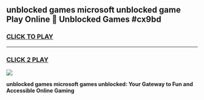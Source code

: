 
## unblocked games microsoft unblocked game Play Online 👋 Unblocked Games #cx9bd
<h3>
<a href="https://premium.freeplayer.one?title=unblocked_games_microsoft&ref=21F">CLICK TO PLAY</a></h3>
<hr>

<h3>
<a href="https://premium.freeplayer.one?title=unblocked_games_microsoft&ref=21F">CLICK 2 PLAY</a>
  
</h3>

<a href="https://premium.freeplayer.one?title=unblocked_games_microsoft&ref=21F/"><img src="https://clearcache.store/games.png"></a>


**unblocked games microsoft games unblocked: Your Gateway to Fun and Accessible Online Gaming**
